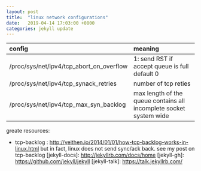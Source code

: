 ```yaml
---
layout: post
title:  "linux network configurations"
date:   2019-04-14 17:03:00 +0800
categories: jekyll update
---
```

|config|meaning|
|:-|:-|
|/proc/sys/net/ipv4/tcp_abort_on_overflow  | 1: send RST if accept queue is full default 0|
|/proc/sys/net/ipv4/tcp_synack_retries | number of tcp reties|
|/proc/sys/net/ipv4/tcp_max_syn_backlog| max length of the queue contains all incomplete socket system wide|


greate resources:
* tcp-backlog : http://veithen.io/2014/01/01/how-tcp-backlog-works-in-linux.html but in fact, linux does not send sync/ack back. see my post on tcp-backlog
[jekyll-docs]: http://jekyllrb.com/docs/home
[jekyll-gh]:   https://github.com/jekyll/jekyll
[jekyll-talk]: https://talk.jekyllrb.com/
